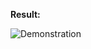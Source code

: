 **Result:**

![Demonstration](https://github.com/oxtaco/task-tracker/blob/master/demonstration.png?raw=true)
